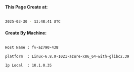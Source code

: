 
   
#### This Page Create at:

```bash

2025-03-30 - 13:48:41 UTC

```

#### Create By Machine:

```bash

Host Name : fv-az790-438

platform  : Linux-6.8.0-1021-azure-x86_64-with-glibc2.39

Ip Local  : 10.1.0.35

```

